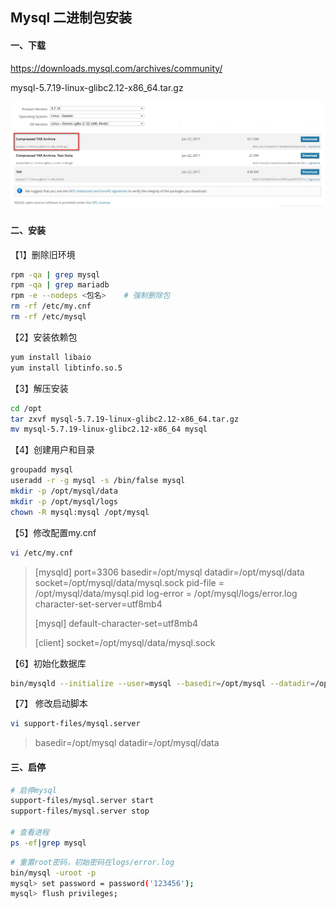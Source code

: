 ## Mysql 二进制包安装



#### 一、下载

https://downloads.mysql.com/archives/community/

mysql-5.7.19-linux-glibc2.12-x86_64.tar.gz

![img](image/20210104184718528.png)



#### 二、安装

【1】删除旧环境

```bash
rpm -qa | grep mysql
rpm -qa | grep mariadb
rpm -e --nodeps <包名>	# 强制删除包
rm -rf /etc/my.cnf
rm -rf /etc/mysql
```

【2】安装依赖包

```bash
yum install libaio
yum install libtinfo.so.5
```

【3】解压安装

```bash
cd /opt
tar zxvf mysql-5.7.19-linux-glibc2.12-x86_64.tar.gz
mv mysql-5.7.19-linux-glibc2.12-x86_64 mysql
```

【4】创建用户和目录

```bash
groupadd mysql
useradd -r -g mysql -s /bin/false mysql
mkdir -p /opt/mysql/data
mkdir -p /opt/mysql/logs
chown -R mysql:mysql /opt/mysql
```

【5】修改配置my.cnf

```bash
vi /etc/my.cnf
```

>[mysqld]
>port=3306
>basedir=/opt/mysql
>datadir=/opt/mysql/data
>socket=/opt/mysql/data/mysql.sock
>pid-file = /opt/mysql/data/mysql.pid
>log-error = /opt/mysql/logs/error.log
>character-set-server=utf8mb4
>
>[mysql]
>default-character-set=utf8mb4
>
>[client]
>socket=/opt/mysql/data/mysql.sock

【6】初始化数据库

```bash
bin/mysqld --initialize --user=mysql --basedir=/opt/mysql --datadir=/opt/mysql/data
```

【7】 修改启动脚本

```bash
vi support-files/mysql.server
```

>basedir=/opt/mysql
>datadir=/opt/mysql/data



#### 三、启停

```bash
# 启停mysql
support-files/mysql.server start
support-files/mysql.server stop
 
# 查看进程
ps -ef|grep mysql
```



```bash
# 重置root密码，初始密码在logs/error.log
bin/mysql -uroot -p
mysql> set password = password('123456');
mysql> flush privileges;
```





